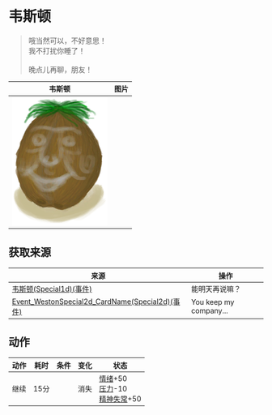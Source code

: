 # 韦斯顿  
> 哦当然可以，不好意思！<br>我不打扰你睡了！<br><br>晚点儿再聊，朋友！  
  
  韦斯顿  |   图片   
 ----  |  ----:   
   |  <img decoding="async" src="Sprite/Weston.png" href="a.md" style="max-width:300px;max-height:300px;">   
  
## 获取来源  
来源  |  操作  
----  |  ----  
[韦斯顿(Special1d)(事件)](Event_WestonSpecial1d.md)  |  能明天再说嘛？  
[Event_WestonSpecial2d_CardName(Special2d)(事件)](Event_WestonSpecial2d.md)  |  You keep my company...  
## 动作  
动作  |  耗时  |  条件  |  变化  |  状态  
----  |  ----  |  ----  |  ----  |  ----  
继续<br>  |  15分  |    |  消失  |  [情绪](Morale.md)+50<br>[压力](Stress.md)-10<br>[精神失常](MindState.md)+50  
